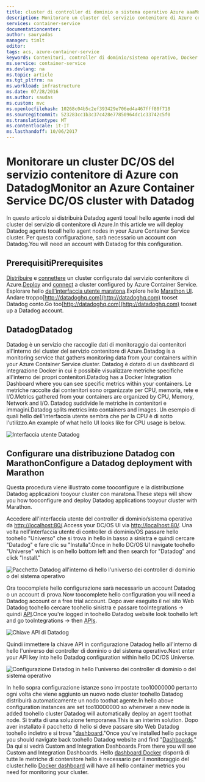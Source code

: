 ```yaml
---
title: cluster di controller di dominio o sistema operativo Azure aaaMonitor - Datadog | Documenti Microsoft
description: Monitorare un cluster del servizio contenitore di Azure con Datadog. Utilizzare hello controller di dominio o del sistema operativo dell'interfaccia utente toodeploy hello Datadog agenti tooyour cluster web.
services: container-service
documentationcenter: 
author: sauryadas
manager: timlt
editor: 
tags: acs, azure-container-service
keywords: Contenitori, controller di dominio/sistema operativo, Docker Swarm, Azure
ms.service: container-service
ms.devlang: na
ms.topic: article
ms.tgt_pltfrm: na
ms.workload: infrastructure
ms.date: 07/28/2016
ms.author: saudas
ms.custom: mvc
ms.openlocfilehash: 10268c04b5c2ef393429e706ed4a467fff80f718
ms.sourcegitcommit: 523283cc1b3c37c428e77850964dc1c33742c5f0
ms.translationtype: MT
ms.contentlocale: it-IT
ms.lasthandoff: 10/06/2017
---
```

# <a name="monitor-an-azure-container-service-dcos-cluster-with-datadog"></a><span data-ttu-id="8074c-105">Monitorare un cluster DC/OS del servizio contenitore di Azure con Datadog</span><span class="sxs-lookup"><span data-stu-id="8074c-105">Monitor an Azure Container Service DC/OS cluster with Datadog</span></span>
<span data-ttu-id="8074c-106">In questo articolo si distribuirà Datadog agenti tooall hello agente i nodi del cluster del servizio di contenitore di Azure.</span><span class="sxs-lookup"><span data-stu-id="8074c-106">In this article we will deploy Datadog agents tooall hello agent nodes in your Azure Container Service cluster.</span></span> <span data-ttu-id="8074c-107">Per questa configurazione, sarà necessario un account con Datadog.</span><span class="sxs-lookup"><span data-stu-id="8074c-107">You will need an account with Datadog for this configuration.</span></span> 

## <a name="prerequisites"></a><span data-ttu-id="8074c-108">Prerequisiti</span><span class="sxs-lookup"><span data-stu-id="8074c-108">Prerequisites</span></span>
<span data-ttu-id="8074c-109">[Distribuire](container-service-deployment.md) e [connettere](../container-service-connect.md) un cluster configurato dal servizio contenitore di Azure.</span><span class="sxs-lookup"><span data-stu-id="8074c-109">[Deploy](container-service-deployment.md) and [connect](../container-service-connect.md) a cluster configured by Azure Container Service.</span></span> <span data-ttu-id="8074c-110">Esplorare hello [dell'interfaccia utente maratona](container-service-mesos-marathon-ui.md).</span><span class="sxs-lookup"><span data-stu-id="8074c-110">Explore hello [Marathon UI](container-service-mesos-marathon-ui.md).</span></span> <span data-ttu-id="8074c-111">Andare troppo[http://datadoghq.com](http://datadoghq.com) tooset Datadog conto.</span><span class="sxs-lookup"><span data-stu-id="8074c-111">Go too[http://datadoghq.com](http://datadoghq.com) tooset up a Datadog account.</span></span> 

## <a name="datadog"></a><span data-ttu-id="8074c-112">Datadog</span><span class="sxs-lookup"><span data-stu-id="8074c-112">Datadog</span></span>
<span data-ttu-id="8074c-113">Datadog è un servizio che raccoglie dati di monitoraggio dai contenitori all'interno del cluster del servizio contenitore di Azure.</span><span class="sxs-lookup"><span data-stu-id="8074c-113">Datadog is a monitoring service that gathers monitoring data from your containers within your Azure Container Service cluster.</span></span> <span data-ttu-id="8074c-114">Datadog è dotato di un dashboard di integrazione Docker in cui è possibile visualizzare metriche specifiche all'interno dei propri contenitori.</span><span class="sxs-lookup"><span data-stu-id="8074c-114">Datadog has a Docker Integration Dashboard where you can see specific metrics within your containers.</span></span> <span data-ttu-id="8074c-115">Le metriche raccolte dai contenitori sono organizzate per CPU, memoria, rete e I/O.</span><span class="sxs-lookup"><span data-stu-id="8074c-115">Metrics gathered from your containers are organized by CPU, Memory, Network and I/O.</span></span> <span data-ttu-id="8074c-116">Datadog suddivide le metriche in contenitori e immagini.</span><span class="sxs-lookup"><span data-stu-id="8074c-116">Datadog splits metrics into containers and images.</span></span> <span data-ttu-id="8074c-117">Un esempio di quali hello dell'interfaccia utente sembra che per la CPU è di sotto l'utilizzo.</span><span class="sxs-lookup"><span data-stu-id="8074c-117">An example of what hello UI looks like for CPU usage is below.</span></span>

![Interfaccia utente Datadog](./media/container-service-monitoring/datadog4.png)

## <a name="configure-a-datadog-deployment-with-marathon"></a><span data-ttu-id="8074c-119">Configurare una distribuzione Datadog con Marathon</span><span class="sxs-lookup"><span data-stu-id="8074c-119">Configure a Datadog deployment with Marathon</span></span>
<span data-ttu-id="8074c-120">Questa procedura viene illustrato come tooconfigure e la distribuzione Datadog applicazioni tooyour cluster con maratona.</span><span class="sxs-lookup"><span data-stu-id="8074c-120">These steps will show you how tooconfigure and deploy Datadog applications tooyour cluster with Marathon.</span></span> 

<span data-ttu-id="8074c-121">Accedere all'interfaccia utente del controller di dominio/sistema operativo da [http://localhost:80/](http://localhost:80/).</span><span class="sxs-lookup"><span data-stu-id="8074c-121">Access your DC/OS UI via [http://localhost:80/](http://localhost:80/).</span></span> <span data-ttu-id="8074c-122">Una volta nell'interfaccia utente di controller di dominio/OS passare hello toohello "Universo" che si trova in hello in basso a sinistra e quindi cercare "Datadog" e fare clic su "Installa".</span><span class="sxs-lookup"><span data-stu-id="8074c-122">Once in hello DC/OS UI navigate toohello "Universe" which is on hello bottom left and then search for "Datadog" and click "Install."</span></span>

![Pacchetto Datadog all'interno di hello l'universo dei controller di dominio o del sistema operativo](./media/container-service-monitoring/datadog1.png)

<span data-ttu-id="8074c-124">Ora toocomplete hello configurazione sarà necessario un account Datadog o un account di prova.</span><span class="sxs-lookup"><span data-stu-id="8074c-124">Now toocomplete hello configuration you will need a Datadog account or a free trial account.</span></span> <span data-ttu-id="8074c-125">Dopo aver eseguito il nel sito Web Datadog toohello cercare toohello sinistra e passare tooIntegrations -> quindi [API](https://app.datadoghq.com/account/settings#api).</span><span class="sxs-lookup"><span data-stu-id="8074c-125">Once you're logged in toohello Datadog website look toohello left and go tooIntegrations -> then [APIs](https://app.datadoghq.com/account/settings#api).</span></span> 

![Chiave API di Datadog](./media/container-service-monitoring/datadog2.png)

<span data-ttu-id="8074c-127">Quindi immettere la chiave API in configurazione Datadog hello all'interno di hello l'universo dei controller di dominio o del sistema operativo.</span><span class="sxs-lookup"><span data-stu-id="8074c-127">Next enter your API key into hello Datadog configuration within hello DC/OS Universe.</span></span> 

![Configurazione Datadog in hello l'universo dei controller di dominio o del sistema operativo](./media/container-service-monitoring/datadog3.png) 

<span data-ttu-id="8074c-129">In hello sopra configurazione istanze sono impostate too10000000 pertanto ogni volta che viene aggiunto un nuovo nodo cluster toohello Datadog distribuirà automaticamente un nodo toothat agente.</span><span class="sxs-lookup"><span data-stu-id="8074c-129">In hello above configuration instances are set too10000000 so whenever a new node is added toohello cluster Datadog will automatically deploy an agent toothat node.</span></span> <span data-ttu-id="8074c-130">Si tratta di una soluzione temporanea.</span><span class="sxs-lookup"><span data-stu-id="8074c-130">This is an interim solution.</span></span> <span data-ttu-id="8074c-131">Dopo aver installato il pacchetto di hello si deve passare sito Web Datadog toohello indietro e si trova "[dashboard](https://app.datadoghq.com/dash/list)."</span><span class="sxs-lookup"><span data-stu-id="8074c-131">Once you've installed hello package you should navigate back toohello Datadog website and find "[Dashboards](https://app.datadoghq.com/dash/list)."</span></span> <span data-ttu-id="8074c-132">Da qui si vedrà Custom and Integration Dashboards.</span><span class="sxs-lookup"><span data-stu-id="8074c-132">From there you will see Custom and Integration Dashboards.</span></span> <span data-ttu-id="8074c-133">Hello [dashboard Docker](https://app.datadoghq.com/screen/integration/docker) disporrà di tutte le metriche di contenitore hello è necessario per il monitoraggio del cluster.</span><span class="sxs-lookup"><span data-stu-id="8074c-133">hello [Docker dashboard](https://app.datadoghq.com/screen/integration/docker) will have all hello container metrics you need for monitoring your cluster.</span></span> 

